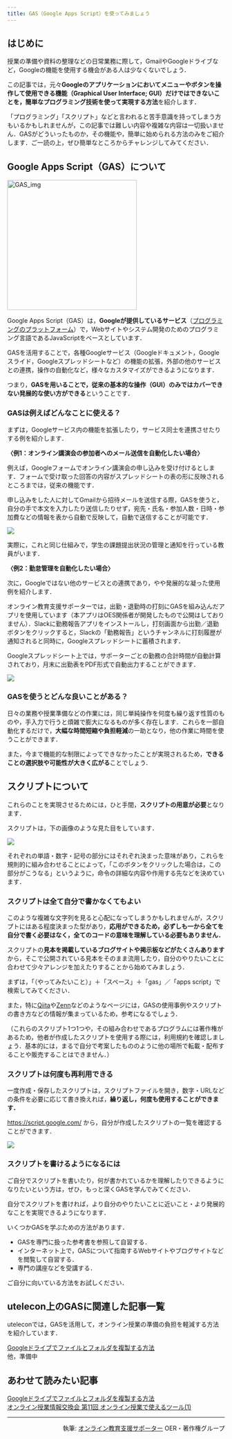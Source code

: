 ```yaml
---
title: GAS（Google Apps Script）を使ってみましょう
---
```


## はじめに

授業の準備や資料の整理などの日常業務に際して，GmailやGoogleドライブなど，Googleの機能を使用する機会がある人は少なくないでしょう．

この記事では，元々**Googleのアプリケーションにおいてメニューやボタンを操作して使用できる機能（Graphical User Interface; GUI）だけではできないことを，簡単なプログラミング技術を使って実現する方法**を紹介します．

「プログラミング」「スクリプト」などと言われると苦手意識を持ってしまう方もいるかもしれませんが，この記事では難しい内容や複雑な内容は一切扱いません．GASがどういったものか，その機能や，簡単に始められる方法のみをご紹介します．ご一読の上，ぜひ簡単なところからチャレンジしてみてください．

## Google Apps Script（GAS）について

<img src="img/GAS_img.png" alt="GAS_img" width="300px">

Google Apps Script（GAS）は，**Googleが提供しているサービス**（[プログラミングのプラットフォーム](https://developers.google.com/apps-script/overview)）で，Webサイトやシステム開発のためのプログラミング言語であるJavaScriptをベースとしています．

GASを活用することで，各種Googleサービス（Googleドキュメント，Googleスライド，Googleスプレッドシートなど）の機能の拡張，外部の他のサービスとの連携，操作の自動化など，様々なカスタマイズができるようになります．

つまり，**GASを用いることで，従来の基本的な操作（GUI）のみではカバーできない発展的な使い方ができる**ということです．

### GASは例えばどんなことに使える？

まずは，Googleサービス内の機能を拡張したり，サービス同士を連携させたりする例を紹介します．

**〈例1：オンライン講演会の参加者へのメール送信を自動化したい場合〉**

例えば，Googleフォームでオンライン講演会の申し込みを受け付けるとします．フォームで受け取った回答の内容がスプレッドシートの表の形に反映されるところまでは，従来の機能です．

申し込みをした人に対してGmailから招待メールを送信する際，GASを使うと，自分の手で本文を入力したり送信したりせず，宛先・氏名・参加人数・日時・参加費などの情報を表から自動で反映して，自動で送信することが可能です．

![](img/ex1.png)

実際に，これと同じ仕組みで，学生の課題提出状況の管理と通知を行っている教員がいます．

**〈例2：勤怠管理を自動化したい場合〉**

次に，Googleではない他のサービスとの連携であり，やや発展的な凝った使用例を紹介します．

オンライン教育支援サポーターでは，出勤・退勤時の打刻にGASを組み込んだアプリを使用しています（本アプリはOES関係者が開発したもので公開はしておりません）．Slackに勤務報告アプリをインストールし，打刻画面から出勤／退勤ボタンをクリックすると，Slackの「勤務報告」というチャンネルに打刻履歴が通知されると同時に，Googleスプレッドシートに蓄積されます．

Googleスプレッドシート上では，サポーターごとの勤務の合計時間が自動計算されており，月末に出勤表をPDF形式で自動出力することができます．

![](img/ex2.png)

### GASを使うとどんな良いことがある？

日々の業務や授業準備などの作業には，同じ単純操作を何度も繰り返す性質のものや，手入力で行うと煩雑で膨大になるものが多く存在します．これらを一部自動化するだけで，**大幅な時間短縮や負担軽減**の一助となり，他の作業に時間を使うことができます．

また，今まで機能的な制限によってできなかったことが実現されるため，**できることの選択肢や可能性が大きく広がる**ことでしょう．

## スクリプトについて

これらのことを実現させるためには，ひと手間，**スクリプトの用意が必要**となります．

スクリプトは，下の画像のような見た目をしています．

![](img/script.png)

それぞれの単語・数字・記号の部分にはそれぞれ決まった意味があり，これらを規則的に組み合わせることによって，「このボタンをクリックした場合は，この部分がこうなる」というように，命令の詳細な内容や作用する先などを決めています．

### スクリプトは全て自分で書かなくてもよい

このような複雑な文字列を見ると心配になってしまうかもしれませんが，スクリプトにはある程度決まった型があり，**応用ができるため，必ずしも一から全てを自分で書く必要はなく，全てのコードの意味を理解している必要もありません．**

スクリプトの**見本を掲載しているブログサイトや掲示板などがたくさんあります**から，そこで公開されている見本をそのまま流用したり，自分のやりたいことに合わせて少々アレンジを加えたりすることから始めてみましょう．

まずは，「（やってみたいこと）」＋「スペース」＋「gas」／「apps script」で検索してみてください．

また，特に[Qiita](https://qiita.com/tags/googleappsscript)や[Zenn](https://zenn.dev/topics/gas)などのようなページには，GASの使用事例やスクリプトの書き方などの情報が集まっているため，参考になるでしょう．

（これらのスクリプト1つ1つや，その組み合わせであるプログラムには著作権があるため，他者が作成したスクリプトを使用する際には，利用規約を確認しましょう．基本的には，まるで自分で考案したもののように他の場所で転載・配布することや販売することはできません．）

### スクリプトは何度も再利用できる

一度作成・保存したスクリプトは，スクリプトファイルを開き，数字・URLなどの条件を必要に応じて書き換えれば，**繰り返し，何度も使用することができます．**

https://script.google.com/ から，自分が作成したスクリプトの一覧を確認することができます．

![](img/scripts.png)

### スクリプトを書けるようになるには

ご自分でスクリプトを書いたり，何が書かれているかを理解したりできるようになりたいという方は，ぜひ，もっと深くGASを学んでみてください．

自分でスクリプトを書ければ，より自分のやりたいことに近いこと・より発展的なことを実現できるようになります．

いくつかGASを学ぶための方法があります．

* GASを専門に扱った参考書を参照して自習する．
* インターネット上で，GASについて指南するWebサイトやブログサイトなどを閲覧して自習する．
* 専門の講座などを受講する．

ご自分に向いている方法をお試しください．

## utelecon上のGASに関連した記事一覧

uteleconでは，GASを活用して，オンライン授業の準備の負担を軽減する方法を紹介しています．

[Googleドライブでファイルとフォルダを複製する方法](/articles/gas/copy)  
他，準備中


## あわせて読みたい記事

[Googleドライブでファイルとフォルダを複製する方法](/articles/gas/copy)  
[オンライン授業情報交換会 第11回 オンライン授業で使えるツール(1)](/events/luncheon/2020-06-24/)

---
<div style="text-align:right">執筆: <a href="/about/oes">オンライン教育支援サポーター</a> OER・著作権グループ</div>
